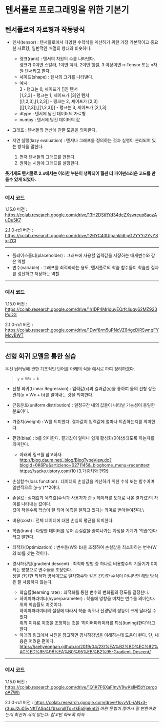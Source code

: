 # 텐서플로 프로그래밍을 위한 기본기

## 텐서플로의 자료형과 작동방식

+ 텐서(tensor) : 텐서플로에서 다양한 수학식을 계산하기 위한 가장 기본적이고 중요한 자료형, 일반적인 배열의 형태와 비슷하다.
  + 랭크(rank) : 텐서의 차원의 수를 나타낸다. \
  랭크가 0이면 스칼라, 1이면 벡터, 2이면 행렬, 3 이상이면 n-Tensor 또는 n차원 텐서라고 한다.
  + 셰이프(shape) : 텐서의 크기를 나타낸다.
  + 예시\
  3 - 랭크는 0, 셰이프가 []인 텐서\
  [1,2,3] - 랭크는 1, 셰이프가 [3]인 텐서\
  [[1,2,3],[1,2,3]] - 랭크는 2, 셰이프가 [2,3]\
  [[[1,2,3]],[[1,2,3]]] - 랭크는 3, 셰이프가 [2,1,3]
  + dtype : 텐서에 담긴 데이터의 자료형
  + numpy : 텐서에 담긴 데이터의 값
  
+ 그래프 : 텐서들의 연산에 관한 모음을 의미한다.
+ 지연 실행(lazy evaluation) : 텐서나 그래프를 정의하는 것과 실행이 분리되어 있는 방식을 말한다.
  1. 먼저 텐서들의 그래프를 만든다.
  2. 원하는 시점에 그래프를 실행한다.

**웃기게도 텐서플로 2.x에서는 이러한 부분이 생략되어 훨씬 더 파이썬스러운 코드를 만들수 있게 되었다.**

---
### 예시 코드

1.15.0 버전 : https://colab.research.google.com/drive/13H2DStRYd34deZXswreup8aozAuDu5K7

2.1.0-rc1 버전 : https://colab.research.google.com/drive/126YC40UlpahkIdhpG2YYYi2YvYSx-ZCI

---

+ 플레이스홀더(placeholder) : 그래프에 사용할 입력값을 저장하는 매개변수와 같은 역할
+ 변수(variable) : 그래프를 최적화하는 용도, 텐서플로의 학습 함수들이 학습한 결과를 갱신하고 저장하는 역할

---
### 예시 코드

1.15.0 버전 : https://colab.research.google.com/drive/1h1DP4MrjduyEQrfcliuqy62MZ923PoDG

2.1.0-rc1 버전 : https://colab.research.google.com/drive/1Dwf8rm5uPNcVZ64gxDiRSwnqFYMcvBWT

---

## 선형 회귀 모델을 통한 실습

우선 딥러닝에 관한 기초적인 단어를 아래의 식을 예시로 하여 정리하겠다.

> y = Wx + b

+ 선형 회귀(Linear Regression) : 입력값(x)과 결과값(y)을 통하여 둘의 선형 상관 관계(y = Wx + b)를 알아내는 것을 의미한다.
+ 균등분포(uniform distribution) : 일정구간 내의 값들이 나타날 가능성이 동일한 분포이다.
+ 가중치(weight) : W를 의미한다. 결과값이 입력값에 얼마나 의존하는지를 의미한다.
+ 편향(bias) : b를 의미한다. 결과값이 얼마나 쉽게 활성화(0이상)되도록 하는지를 의미한다.
  + 아래의 링크를 참고하자.\
  http://blog.daum.net/_blog/BlogTypeView.do?blogid=0K6Pu&articleno=6271145&_bloghome_menu=recenttext \
  https://sacko.tistory.com/10 (3.가중치와 편향)

+ 손실함수(loss function) : 데이터의 손실값을 계산하기 위한 수식 또는 함수이며 일반적으로 (y-y`)\*\*2이다.
+ 손실값 : 실재값과 예측값(수식과 사용자가 준 x 데이터를 토대로 나온 결과값)의 차이를 나타내는 값이다.\
값이 작을수록 학습이 잘 되어 예측을 잘하고 있다는 의미로 받아들여진다.\
+ 비용(cost) : 전체 데이터에 대한 손실의 평균을 의미한다.
+ 학습(train) : 다양한 데이터를 넣어 손실값을 줄여나가는 과정을 기계가 '학습'한다라고 말한다.
+ 최적화(Optimization) : 변수들(W와 b)을 조정하여 손실값을 최소화하는 변수(W와 b)를 찾는 것이다. 
+ 경사하강법(gradient descent) : 최적화 방법 중 하나로 비용함수의 기울기가 0이 되는 방향으로 변수들을 조정한다.\
정말 간단한 최적화 방식이므로 일차함수와 같은 간단한 수식이 아니라면 해당 방식은 잘 사용하지 않는다. 
  + 학습률(learning rate) : 최적화를 통한 변수의 변화율의 정도를 결정한다.
  + 하이퍼파라미터(hyperparameter) : 학습에 영향을 미치는 변수를 의미한다. 위의 학습률도 이것이다.\
  하이퍼파라미터의 설정에 따라서 학습 속도나 신경망의 성능이 크게 달라질 수 있다.\
  위의 이유로 이것을 조정하는 것을 '하이퍼파라미터를 튜닝(tuning)한다'라고 한다.
  + 아래의 링크에서 사진을 참고하면 경사하강법을 이해하는데 도움이 된다. 단, 내용은 어려운 편이다.\
  https://jaehyeongan.github.io/2019/04/23/%EA%B2%BD%EC%82%AC%ED%95%98%EA%B0%95%EB%B2%95-Gradient-Descent/

---
### 예시 코드

1.15.0 버전 : https://colab.research.google.com/drive/1Q1K7F6XaFInyV9wKsIM5bYzergooA7Wh

2.1.0-rc1 버전 : https://colab.research.google.com/drive/1svvVL-iANx3-r3uxJ2u05yNftTASq4Lf#scrollTo=tkEp9jeknl2j
*바뀐 문법이 많아서 잘 변환하였는지 확신이 서지 않는다. 참고만 하도록 하자.*

---
